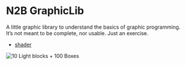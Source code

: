 # N2B GraphicLib
A little graphic library to understand the basics of graphic programming. <br>
It’s not meant to be complete, nor usable. Just an exercise.


- [shader](https://github.com/Nice2Bee/N2B_GraphicLib/tree/dev/N2B%20Graphics/N2B%20Graphics/res/shader)

![10 Light blocks + 100 Boxes](https://github.com/Nice2Bee/N2B_GraphicLib/blob/dev/screenshot.PNG)
